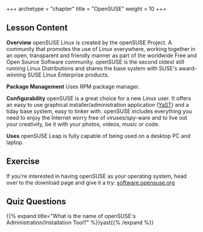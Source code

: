 +++
archetype = "chapter"
title = "OpenSUSE"
weight = 10
+++

## Lesson Content

**Overview**
openSUSE Linux is created by the openSUSE Project. A community that promotes the use of Linux everywhere, working together in an open, transparent and friendly manner as part of the worldwide Free and Open Source Software community. openSUSE is the second oldest still running Linux Distributions and shares the base system with SUSE's award-winning SUSE Linux Enterprise products.

**Package Management**
Uses RPM package manager.

**Configurability**
openSUSE is a great choice for a new Linux user. It offers an easy to use graphical installer/administration application (<a href="http://yast.github.io/">YaST</a>) and a tiday base system, easy to tinker with. openSUSE includes everything you need to enjoy the Internet worry free of viruses/spy-ware and to live out your creativity, be it with your photos, videos, music or code.

**Uses**
openSUSE Leap is fully capable of being used on a desktop PC and laptop.

## Exercise

If you're interested in having openSUSE as your operating system, head over to the download page and give it a try: <a href='https://software.opensuse.org/'>software.opensuse.org</a>

## Quiz Questions

{{% expand title="What is the name of openSUSE's Administration/Installation Tool?" %}}yast{{% /expand %}}


